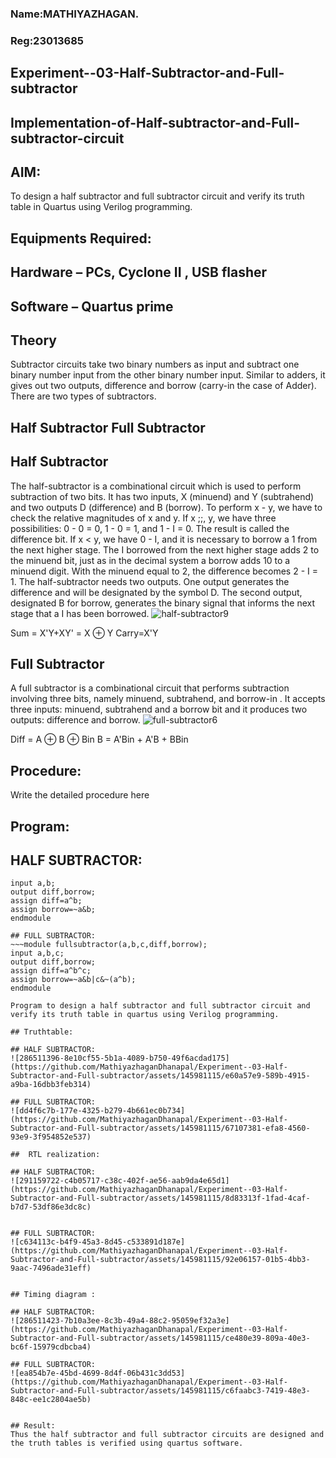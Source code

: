 ### Name:MATHIYAZHAGAN.
### Reg:23013685

## Experiment--03-Half-Subtractor-and-Full-subtractor
## Implementation-of-Half-subtractor-and-Full-subtractor-circuit
## AIM:
To design a half subtractor and full subtractor circuit and verify its truth table in Quartus using Verilog programming.

## Equipments Required:
## Hardware – PCs, Cyclone II , USB flasher
## Software – Quartus prime
## Theory
Subtractor circuits take two binary numbers as input and subtract one binary number input from the other binary number input. Similar to adders, it gives out two outputs, difference and borrow (carry-in the case of Adder). There are two types of subtractors.

## Half Subtractor Full Subtractor
## Half Subtractor
The half-subtractor is a combinational circuit which is used to perform subtraction of two bits. It has two inputs, X (minuend) and Y (subtrahend) and two outputs D (difference) and B (borrow). To perform x - y, we have to check the relative magnitudes of x and y. If x ;;, y, we have three possibilities: 0 - 0 = 0, 1 - 0 = 1, and 1 - I = 0. The result is called the difference bit. If x < y, we have 0 - I, and it is necessary to borrow a 1 from the next higher stage. The I borrowed from the next higher stage adds 2 to the minuend bit, just as in the decimal system a borrow adds 10 to a minuend digit. With the minuend equal to 2, the difference becomes 2 - I = 1. The half-subtractor needs two outputs. One output generates the difference and will be designated by the symbol D. The second output, designated B for borrow, generates the binary signal that informs the next stage that a I has been borrowed.
![half-subtractor9](https://user-images.githubusercontent.com/36288975/166112538-58c3bc7c-ee5d-4e6a-ac8d-8e8328efe27a.png)


Sum = X'Y+XY' = X ⊕ Y
Carry=X'Y

## Full Subtractor
A full subtractor is a combinational circuit that performs subtraction involving three bits, namely minuend, subtrahend, and borrow-in . It accepts three inputs: minuend, subtrahend and a borrow bit and it produces two outputs: difference and borrow. 
![full-subtractor6](https://user-images.githubusercontent.com/36288975/166112541-24c68359-3de8-4674-ae22-8272ffc385ed.png)


Diff = A ⊕ B ⊕ Bin B = A'Bin + A'B + BBin

## Procedure:
Write the detailed procedure here 


## Program:

## HALF SUBTRACTOR:
~~~module halfsubtractor(a,b,diff,borrow);
input a,b;
output diff,borrow;
assign diff=a^b;
assign borrow=~a&b;
endmodule

## FULL SUBTRACTOR:
~~~module fullsubtractor(a,b,c,diff,borrow);
input a,b,c;
output diff,borrow;
assign diff=a^b^c;
assign borrow=~a&b|c&~(a^b);
endmodule

Program to design a half subtractor and full subtractor circuit and verify its truth table in quartus using Verilog programming.

## Truthtable:

## HALF SUBTRACTOR:
![286511396-8e10cf55-5b1a-4089-b750-49f6acdad175](https://github.com/MathiyazhaganDhanapal/Experiment--03-Half-Subtractor-and-Full-subtractor/assets/145981115/e60a57e9-589b-4915-a9ba-16dbb3feb314)

## FULL SUBTRACTOR:
![dd4f6c7b-177e-4325-b279-4b661ec0b734](https://github.com/MathiyazhaganDhanapal/Experiment--03-Half-Subtractor-and-Full-subtractor/assets/145981115/67107381-efa8-4560-93e9-3f954852e537)

##  RTL realization:

## HALF SUBTRACTOR:
![291159722-c4b05717-c38c-402f-ae56-aab9da4e65d1](https://github.com/MathiyazhaganDhanapal/Experiment--03-Half-Subtractor-and-Full-subtractor/assets/145981115/8d83313f-1fad-4caf-b7d7-53df86e3dc8c)


## FULL SUBTRACTOR:
![c634113c-b4f9-45a3-8d45-c533891d187e](https://github.com/MathiyazhaganDhanapal/Experiment--03-Half-Subtractor-and-Full-subtractor/assets/145981115/92e06157-01b5-4bb3-9aac-7496ade31eff)


## Timing diagram :

## HALF SUBTRACTOR:
![286511423-7b10a3ee-8c3b-49a4-88c2-95059ef32a3e](https://github.com/MathiyazhaganDhanapal/Experiment--03-Half-Subtractor-and-Full-subtractor/assets/145981115/ce480e39-809a-40e3-bc6f-15979cdbcba4)

## FULL SUBTRACTOR:
![ea854b7e-45bd-4699-8d4f-06b431c3dd53](https://github.com/MathiyazhaganDhanapal/Experiment--03-Half-Subtractor-and-Full-subtractor/assets/145981115/c6faabc3-7419-48e3-848c-ee1c2804ae5b)


## Result:
Thus the half subtractor and full subtractor circuits are designed and the truth tables is verified using quartus software.
